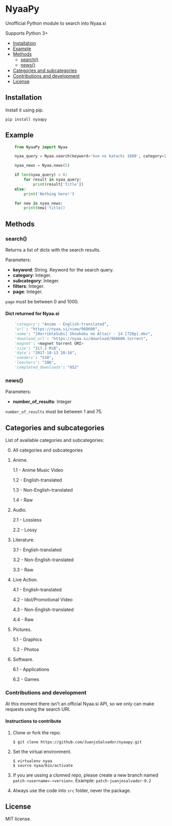 # NyaaPy

Unofficial Python module to search into Nyaa.si

Supports Python 3+

* [Installation](#installation)
* [Example](#example)
* [Methods](#methods)
    * [search()](#search)
    * [news()](#news)
* [Categories and subcategories](#categories-and-subcategories)
* [Contributions and development](#contributons-and-development)
* [License](#license)


## Installation

Install it using pip.

    pip install nyaapy

## Example

```python
    from NyaaPy import Nyaa

    nyaa_query = Nyaa.search(keyword='koe no katachi 1080', category=1, subcategory=0, filters=0, page=0)

    nyaa_news = Nyaa.news(5)

    if len(nyaa_query) > 0:
        for result in nyaa_query:
            print(result['title'])
    else:
        print('Nothing here!')

    for new in nyaa_news:
        print(new['title])
```

## Methods

### search()

Returns a list of dicts with the search results.

Parameters:

* **keyword**: String. Keyword for the search query.
* **category**: Integer.
* **subcategory**: Integer. 
* **filters**: Integer. 
* **page**: Integer.

`page` must be between 0 and 1000.

#### Dict returned for Nyaa.si

```python
    'category': "Anime - English-translated",
    'url': "https://nyaa.si/view/968600",
    'name': "[HorribleSubs] Shoukoku no Altair - 14 [720p].mkv",
    'download_url': "https://nyaa.si/download/968600.torrent",
    'magnet': <magnet torrent URI>
    'size': "317.2 MiB",
    'date': "2017-10-13 20:16",
    'seeders': "538",
    'leechers': "286",
    'completed_downloads': "852"
```

### news()

Parameters:

* **number_of_results**: Integer

`number_of_results` must be between 1 and 75.


## Categories and subcategories

List of available categories and subcategories:

0. All categories and subcategories

1. Anime.

    1.1 - Anime Music Video

    1.2 - English-translated

    1.3 - Non-English-translated

    1.4 - Raw

2. Audio.

    2.1 - Lossless

    2.2 - Lossy

3. Literature.

    3.1 - English-translated

    3.2 - Non-English-translated

    3.3 - Raw

4. Live Action.

    4.1 - English-translated

    4.2 - Idol/Promotional Video

    4.3 - Non-English-translated

    4.4 - Raw

5. Pictures.

    5.1 - Graphics

    5.2 - Photos

6. Software.

    6.1 - Applications

    6.2 - Games

### Contributions and development

At this moment there isn't an official Nyaa.si API, so we only can make requests using the search URI.

#### Instructions to contribute

1. Clone or fork the repo.

    ```
    $ git clone https://github.com/JuanjoSalvador/nyaapy.git
    ```

2. Set the virtual environment.

    ```
    $ virtualenv nyaa
    $ source nyaa/bin/activate
    ```

3. If you are ussing a clonned repo, please create a new branch named `patch-<username>-<version>`. Example: `patch-juanjosalvador-0.2`

4. Always use the code into `src` folder, never the package.

## License

MIT license.
